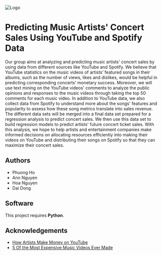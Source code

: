 
![Logo](https://images.unsplash.com/photo-1514525253161-7a46d19cd819?ixid=MnwxMjA3fDB8MHxwaG90by1wYWdlfHx8fGVufDB8fHx8&ixlib=rb-1.2.1&auto=format&fit=crop&w=1267&q=80)

# Predicting Music Artists' Concert Sales Using YouTube and Spotify Data

Our group aims at analyzing and predicting music artists' 
concert sales by using data from different sources like 
YouTube and Spotify. We believe that YouTube statistics 
on the music videos of artists’ featured songs in their albums, 
such as the number of views, likes and dislikes, would be 
helpful in predicting corresponding concerts’ monetary success. 
Moreover, we will use text mining on the YouTube videos' 
comments to analyze the public opinions and responses to 
the music videos through taking the top 50 comments for 
each music video. In addition to YouTube data, we also 
collect data from Spotify to understand more about the 
songs' features and popularity to assess how these song 
metrics translate into sales revenue. The different data 
sets will be merged into a final data set prepared for a 
regression analysis to predict concert sales. We then use 
this data set to build regression models to predict 
artists' future concert ticket sales. With this analysis, 
we hope to help artists and entertainment companies make 
informed decisions on allocating resources efficiently into 
making their videos on YouTube and distributing their songs 
on Spotify so that they can maximize their concert sales.

## Authors

- Phuong Ho
- Ann Nguyen
- Hoa Nguyen
- Dai Dong

  
## Software

This project requires **Python**.

  
## Acknowledgements

 - [How Artists Make Money on YouTube](www.complex.com/music/2017/11/how-artists-make-money-on-youtube)
 - [5 Of the Most Expensive Music Videos Ever Made](www.marketwatch.com/story/5-of-the-most-expensive-music-videos-ever-made-2017-09-01-7882451)


  
